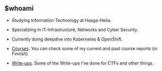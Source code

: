 ## $whoami

- Studying Information Technology at Haaga-Helia. 
- Specializing in IT-Infrastructure, Networks and Cyber Security. 
- Currently doing deepdive into Kubernetes & OpenShift.

- [Courses](https://github.com/gianglex/Courses). You can check some of my current and past course reports (in Finnish)
- [Write-ups](https://github.com/gianglex/Write-ups). Some of the Write-ups I've done for CTFs and other things. 


<!--
**gianglex/gianglex** is a ✨ _special_ ✨ repository because its `README.md` (this file) appears on your GitHub profile.

Here are some ideas to get you started:

- 🔭 I’m currently working on ...
- 🌱 I’m currently learning ...
- 👯 I’m looking to collaborate on ...
- 🤔 I’m looking for help with ...
- 💬 Ask me about ...
- 📫 How to reach me: ...
- 😄 Pronouns: ...
- ⚡ Fun fact: ...
-->
